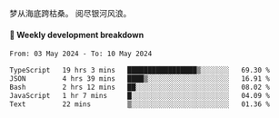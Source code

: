 梦从海底跨枯桑。
阅尽银河风浪。


#### 📝 Weekly development breakdown

<!--START_SECTION:waka-->

```txt
From: 03 May 2024 - To: 10 May 2024

TypeScript   19 hrs 3 mins   █████████████████▒░░░░░░░   69.30 %
JSON         4 hrs 39 mins   ████▒░░░░░░░░░░░░░░░░░░░░   16.91 %
Bash         2 hrs 12 mins   ██░░░░░░░░░░░░░░░░░░░░░░░   08.02 %
JavaScript   1 hr 7 mins     █░░░░░░░░░░░░░░░░░░░░░░░░   04.09 %
Text         22 mins         ▒░░░░░░░░░░░░░░░░░░░░░░░░   01.36 %
```

<!--END_SECTION:waka-->



